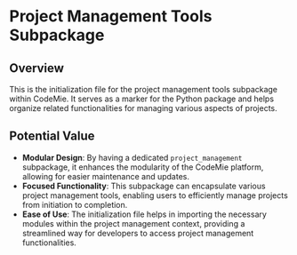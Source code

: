 # Project Management Tools Subpackage

## Overview
This is the initialization file for the project management tools subpackage within CodeMie. It serves as a marker for the Python package and helps organize related functionalities for managing various aspects of projects.

## Potential Value
- **Modular Design**: By having a dedicated `project_management` subpackage, it enhances the modularity of the CodeMie platform, allowing for easier maintenance and updates.
- **Focused Functionality**: This subpackage can encapsulate various project management tools, enabling users to efficiently manage projects from initiation to completion.
- **Ease of Use**: The initialization file helps in importing the necessary modules within the project management context, providing a streamlined way for developers to access project management functionalities.
